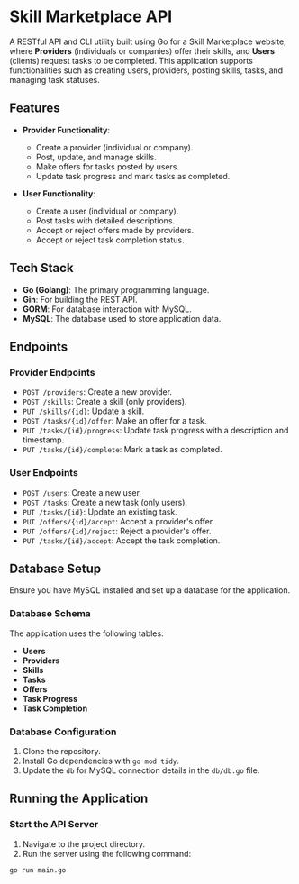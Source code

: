 # Skill Marketplace API

A RESTful API and CLI utility built using Go for a Skill Marketplace website, where **Providers** (individuals or companies) offer their skills, and **Users** (clients) request tasks to be completed. This application supports functionalities such as creating users, providers, posting skills, tasks, and managing task statuses. 

## Features

- **Provider Functionality**:
  - Create a provider (individual or company).
  - Post, update, and manage skills.
  - Make offers for tasks posted by users.
  - Update task progress and mark tasks as completed.

- **User Functionality**:
  - Create a user (individual or company).
  - Post tasks with detailed descriptions.
  - Accept or reject offers made by providers.
  - Accept or reject task completion status.

## Tech Stack

- **Go (Golang)**: The primary programming language.
- **Gin**: For building the REST API.
- **GORM**: For database interaction with MySQL.
- **MySQL**: The database used to store application data.

## Endpoints

### Provider Endpoints

- `POST /providers`: Create a new provider.
- `POST /skills`: Create a skill (only providers).
- `PUT /skills/{id}`: Update a skill.
- `POST /tasks/{id}/offer`: Make an offer for a task.
- `PUT /tasks/{id}/progress`: Update task progress with a description and timestamp.
- `PUT /tasks/{id}/complete`: Mark a task as completed.

### User Endpoints

- `POST /users`: Create a new user.
- `POST /tasks`: Create a new task (only users).
- `PUT /tasks/{id}`: Update an existing task.
- `PUT /offers/{id}/accept`: Accept a provider's offer.
- `PUT /offers/{id}/reject`: Reject a provider's offer.
- `PUT /tasks/{id}/accept`: Accept the task completion.

## Database Setup

Ensure you have MySQL installed and set up a database for the application.

### Database Schema

The application uses the following tables:

- **Users**
- **Providers**
- **Skills**
- **Tasks**
- **Offers**
- **Task Progress**
- **Task Completion**

### Database Configuration

1. Clone the repository.
2. Install Go dependencies with `go mod tidy`.
3. Update the `db` for MySQL connection details in the `db/db.go` file.

## Running the Application

### Start the API Server

1. Navigate to the project directory.
2. Run the server using the following command:

```bash
go run main.go
